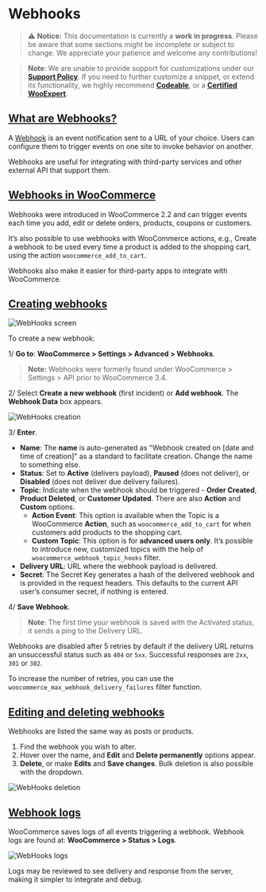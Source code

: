 # Webhooks

> ⚠️ **Notice:** This documentation is currently a **work in progress**. Please be aware that some sections might be incomplete or subject to change. We appreciate your patience and welcome any contributions!

> **Note**: We are unable to provide support for customizations under our **[Support Policy](http://www.woocommerce.com/support-policy)**. If you need to further customize a snippet, or extend its functionality, we highly recommend [**Codeable**](https://codeable.io/?ref=z4Hnp), or a [**Certified WooExpert**](https://woocommerce.com/experts/).

## [What are Webhooks?](https://github.com/woocommerce/woocommerce/blob/trunk/docs/webhooks#what-are-webhooks)

A  [Webhook](http://en.wikipedia.org/wiki/Webhook)  is an event notification sent to a URL of your choice. Users can configure them to trigger events on one site to invoke behavior on another.

Webhooks are useful for integrating with third-party services and other external API that support them.

## [Webhooks in WooCommerce](https://github.com/woocommerce/woocommerce/blob/trunk/docs/webhooks#webhooks-in-woocommerce)

Webhooks were introduced in WooCommerce 2.2 and can trigger events each time you add, edit or delete orders, products, coupons or customers.

It’s also possible to use webhooks with WooCommerce actions, e.g., Create a webhook to be used every time a product is added to the shopping cart, using the action  `woocommerce_add_to_cart`.

Webhooks also make it easier for third-party apps to integrate with WooCommerce.

## [Creating webhooks](https://github.com/woocommerce/woocommerce/blob/trunk/docs/webhooks#creating-webhooks)

![WebHooks screen](https://woocommerce.com/wp-content/uploads/2013/01/woo-webhooks.png)

To create a new webhook:

1/ **Go to**: **WooCommerce > Settings > Advanced > Webhooks**.
> **Note:** Webhooks were formerly found under WooCommerce > Settings > API prior to WooCommerce 3.4.

2/ Select  **Create a new webhook**  (first incident) or  **Add webhook**. The **Webhook Data**  box appears.

![WebHooks creation](https://woocommerce.com/wp-content/uploads/2013/01/woo-webhooks.png)

3/  **Enter**.

- **Name**: The  **name**  is auto-generated as "Webhook created on [date and time of creation]" as a standard to facilitate creation. Change the name to something else.
- **Status**: Set to **Active** (delivers payload),  **Paused** (does not deliver), or **Disabled** (does not deliver due delivery failures).
- **Topic**: Indicate when the webhook should be triggered -  **Order Created**,  **Product Deleted**, or **Customer Updated**. There are also  **Action** and  **Custom** options.
    - **Action Event**: This option is available when the Topic is a WooCommerce **Action**, such as  `woocommerce_add_to_cart`  for when customers add products to the shopping cart.
    - **Custom Topic**: This option is for  **advanced users only**. It’s possible to introduce new, customized topics with the help of  `woocommerce_webhook_topic_hooks`  filter.
- **Delivery URL**: URL where the webhook payload is delivered.
- **Secret**: The Secret Key generates a hash of the delivered webhook and is provided in the request headers. This defaults to the current API user’s consumer secret, if nothing is entered.

4/ **Save Webhook**.

> **Note**: The first time your webhook is saved with the Activated status, it sends a ping to the Delivery URL.

Webhooks are disabled after 5 retries by default if the delivery URL returns an unsuccessful status such as  `404`  or  `5xx`. Successful responses are  `2xx`,  `301`  or  `302`.

To increase the number of retries, you can use the  `woocommerce_max_webhook_delivery_failures`  filter function.

## [Editing and deleting webhooks](https://github.com/woocommerce/woocommerce/blob/trunk/docs/webhooks#editing-and-deleting-webhooks)

Webhooks are listed the same way as posts or products.

1.  Find the webhook you wish to alter.
2.  Hover over the name, and  **Edit**  and  **Delete permanently**  options appear.
3.  **Delete**, or make  **Edits**  and  **Save changes**. Bulk deletion is also possible with the dropdown.

![WebHooks deletion](https://woocommerce.com/wp-content/uploads/2013/01/editdelete-webhook.png)

## [Webhook logs](https://github.com/woocommerce/woocommerce/blob/trunk/docs/webhooks#webhook-logs)

WooCommerce saves logs of all events triggering a webhook. Webhook logs are found at:  **WooCommerce > Status > Logs**.

![WebHooks logs](https://woocommerce.com/wp-content/uploads/2022/11/Viewing-WooCommerce-Webhook-Logs.png?w=650)

Logs may be reviewed to see delivery and response from the server, making it simpler to integrate and debug.
